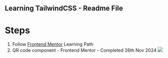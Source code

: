 ## Learning TailwindCSS - Readme File 

# Steps
1. Follow [Frontend Mentor](https://www.frontendmentor.io/learning-paths/getting-started-on-frontend-mentor-XJhRWRREZd/steps/674632c5d54b5cb1debdf523/article/read) Learning Path
2. QR code component - Frontend Mentor - Completed 26th Nov 2024 ![](http://learningtailwindcss-github.jishnukarri.me/QR%20Code%20component/)
